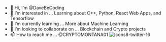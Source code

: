 - 👋 Hi, I’m @DaveBeCoding
- 👀 I’m interested in ... Learning about C++, Python, React Web Apps, and Tensorflow
- 🌱 I’m currently learning ... More about Machine Learning
- 💞️ I’m looking to collaborate on ... Blockchain and Crypto projects
- 📫 How to reach me ... @CRYPTOMONTANA01 ![icons8-twitter-16](https://user-images.githubusercontent.com/70411835/168958894-1b2be630-5859-40ec-9648-227ec63111f5.png)

<!---
DaveBeCoding/DaveBeCoding is a ✨ special ✨ repository because its `README.md` (this file) appears on your GitHub profile.
You can click the Preview link to take a look at your changes.
--->
